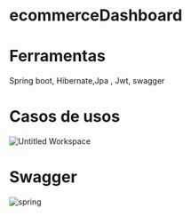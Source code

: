 # ecommerceDashboard

# Ferramentas 
Spring boot, Hibernate,Jpa 
, Jwt, swagger

# Casos de usos
![Untitled Workspace](https://user-images.githubusercontent.com/84036932/199880269-02f59737-b46c-4a62-bf13-8a48ffd3c8e9.png)


# Swagger

![spring](https://user-images.githubusercontent.com/84036932/199614168-b9c98ced-4e35-4189-99cf-8197eb89c92b.png)


